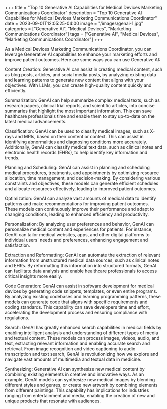 +++
title = "Top 10 Generative AI Capabilities for Medical Devices Marketing Communications Coordinator"
description = "Top 10 Generative AI Capabilities for Medical Devices Marketing Communications Coordinator"
date = 2023-09-01T12:05:25-04:00
image = "/images/genai-1.jpg"
categories = ["Generative AI", "Medical Devices", "Marketing Communications Coordinator"]
tags = ["Generative AI", "Medical Devices", "Marketing Communications Coordinator"]
+++

As a Medical Devices Marketing Communications Coordinator, you can leverage Generative AI capabilities to enhance your marketing efforts and improve patient outcomes. Here are some ways you can use Generative AI:

Content Creation: Generative AI can assist in creating medical content, such as blog posts, articles, and social media posts, by analyzing existing data and learning patterns to generate new content that aligns with your objectives. With LLMs, you can create high-quality content quickly and efficiently.

Summarization: GenAI can help summarize complex medical texts, such as research papers, clinical trial reports, and scientific articles, into concise summaries that highlight the most important information. This can save healthcare professionals time and enable them to stay up-to-date on the latest medical advancements.

Classification: GenAI can be used to classify medical images, such as X-rays and MRIs, based on their content or context. This can assist in identifying abnormalities and diagnosing conditions more accurately. Additionally, GenAI can classify medical text data, such as clinical notes and electronic health records (EHRs), to help identify key information and trends.

Planning and Scheduling: GenAI can assist in planning and scheduling medical procedures, treatments, and appointments by optimizing resource allocation, time management, and decision-making. By considering various constraints and objectives, these models can generate efficient schedules and allocate resources effectively, leading to improved patient outcomes.

Optimization: GenAI can analyze vast amounts of medical data to identify patterns and make recommendations for improving patient outcomes. These models can continuously improve their performance and adapt to changing conditions, leading to enhanced efficiency and productivity.

Personalization: By analyzing user preferences and behavior, GenAI can personalize medical content and experiences for patients. For instance, GenAI can tailor medical websites, apps, and other digital platforms to individual users' needs and preferences, enhancing engagement and satisfaction.

Extraction and Reformatting: GenAI can automate the extraction of relevant information from unstructured medical data sources, such as clinical notes and EHRs. By reformatting this information into structured formats, GenAI can facilitate data analysis and enable healthcare professionals to access critical insights more easily.

Code Generation: GenAI can assist in software development for medical devices by generating code snippets, templates, or even entire programs. By analyzing existing codebases and learning programming patterns, these models can generate code that aligns with specific requirements and coding standards. This capability can save developers time and effort, accelerating the development process and ensuring compliance with regulations.

Search: GenAI has greatly enhanced search capabilities in medical fields by enabling intelligent analysis and understanding of different types of media and textual content. These models can process images, videos, audio, and text, extracting relevant information and enabling accurate search and retrieval. From image recognition and video captioning to audio transcription and text search, GenAI is revolutionizing how we explore and navigate vast amounts of multimedia and textual data in medicine.

Synthesizing: Generative AI can synthesize new medical content by combining existing elements in creative and innovative ways. As an example, GenAI models can synthesize new medical images by blending different styles and genres, or create new artwork by combining elements from different paintings. This capability has implications for industries ranging from entertainment and media, enabling the creation of new and unique products that resonate with audiences.